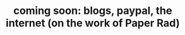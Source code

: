---
ee_id_thing: '4417'
site: '1'
type: '2'
inv_num: 2014-137
url: 2014-137-coming-soon
title: 'coming soon: blogs, paypal, the internet (on the work of Paper Rad)'
year: '2014'
display_year: '2014'
medium: Essay
dims: ''
pitch: ''
ps: ''
live_url: ''
related: ''
youtube: ''
related_code: ''
imgs: coming-soon-2014-137-database-ih--W7yV.jpg
subheading: ''
download: coming-soon-2014-137-scan-ih.pdf
add_credit: ''
commission: ''
layout: things-i-made
---